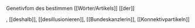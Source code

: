 Genetivfom des bestimmen [[Wörter/Artikels]] [[der]]

, [[deshalb]], [[desillusionieren]], [[Bundeskanzlerin]], [[Konnektivpartikeln]]